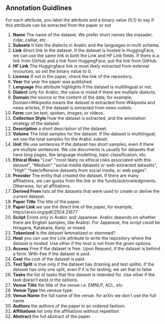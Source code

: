 ## Annotation Guidlines
For each attribute, you label the attribute and a binary value {0,1} to say if this attribute can be extracted from the paper or not
1. **Name** The name of the dataset. We prefer short names like masader, cidar, calliar, etc.
2. **Subsets** It lists the dialects in Arabic and the languages in multi schema. 
3. **Link** direct link to the dataset. If the dataset is hosted in HuggingFace, we can use the same link in both the Link and HF Link fields. If there is a link from GitHub and a link from HuggingFace, put the link from GitHub. 
4. **HF Link** The Huggingface link is most likely extracted from external resources, so set the binary value to 0.
5. **License** If not in the paper, check the link of the repository. 
6. **Year** the year the paper was published.
7. **Language** this attribute highlights if the dataset is multilingual or not.
8. **Dialect** only for Arabic, the value is mixed if there are multiple dialects.
9. **Domain** the source or the content  of the data; for example, Domain=Wikipedia means the dataset is extracted from Wikipedia and news articles, if the dataset is extracted from news outlets.
10. **Form** can be text, spoken, images, or videos.
11. **Collection Style** How the dataset is extracted, and the annotation strategy of the dataset.
12. **Description** a short description of the dataset. 
13. **Volume** The total samples for the dataset. If the dataset is multilingual, we use the total samples for the Arabic subset.
14. **Unit** We use sentences if the dataset has short samples, even if there are multiple sentences. We use documents is usually for datasets that have long pages, like language modelling, topic classification, etc.
15. **Ethical Risks** "Low" "most likely no ethical risks associated with this dataset", "Medium" "social media datasets or web-extracted datasets", "High" "hate/offensive datasets from social media, or web pages".
16. **Provider** The entity that created the dataset. If there are many affiliations, we can guess from the link or the funds/acknowledgments. Otherwise, list all affiliations. 
17. **Derived From** lists all the datasets that were used to create or derive the current dataset.
18. **Paper Title** The title of the paper.
19. **Paper Link** we use the direct link of the paper, for example, https//arxiv.org/pdf/2504.21677
20. **Script** Exists only in Arabic and Japanese. Arabic depends on whether there are English samples, like Arabizi. For Japanese, the script could be Hiragana, Katakana, Kanji, or mixed.
21. **Tokenized** Is the dataset lemmatized or stemmed?
22. **Host** you can use the Link attribute to write the repository where the dataset is hosted. Use other if the host is not from the given options. 
23. **Access** Free if the dataset is free. Upon Request, if the dataset is behind a form. With-Fee if the dataset is paid. 
24. **Cost** the cost of the dataset is paid. 
25. **Test Split** is true only if the dataset has (training and test splits). If the dataset has only one split, even if it is for testing, we set that to false
26. **Tasks** the list of tasks that this dataset is intended for. Use other if the task doesn’t exist in the options.
27. **Venue Title** the title of the venue i.e. EMNLP, ACL, etc.
28. **Venue Type** the veneue type.
29. **Venue Name** the full name of the venue. for arXiv we don't use the full name
30. **Authors** the authors of the paper in an ordered fashion.
31. **Affiliations** list only the affiliations without repetition
32. **Abstract** the full abstract of the paper. 
